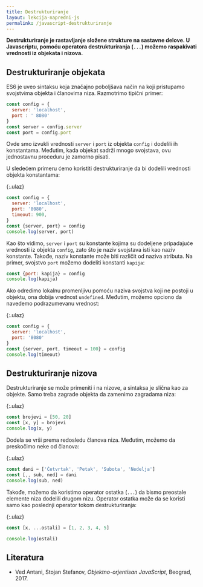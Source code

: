 ```yaml
---
title: Destrukturiranje
layout: lekcija-napredni-js
permalink: /javascript-destrukturiranje
---
```


**Destrukturiranje je rastavljanje složene strukture na sastavne delove. U Javascriptu, pomoću operatora destrukturiranja (`...`) možemo raspakivati vrednosti iz objekata i nizova.**

## Destrukturiranje objekata

ES6 je uveo sintaksu koja značajno poboljšava način na koji pristupamo svojstvima objekta i članovima niza. Razmotrimo tipični primer:

```js
const config = {
  server: 'localhost',
  port : ' 8080'
}
const server = config.server
const port = config.port
```

Ovde smo izvukli vrednosti `server` i `port` iz objekta `config` i dodelili ih konstantama. Međutim, kada objekat sadrži mnogo svojstava, ovu jednostavnu proceduru je zamorno pisati.

U sledećem primeru ćemo koristiti destrukturiranje da bi dodelili vrednosti objekta konstantama:

{:.ulaz}
```js
const config = {
  server: 'localhost',
  port: '8080',
  timeout: 900,
}
const {server, port} = config
console.log(server, port)
```

Kao što vidimo, `server` i `port` su konstante kojima su dodeljene pripadajuće vrednosti iz objekta `config`, zato što je naziv svojstava isti kao naziv konstante. Takođe, naziv konstante može biti različit od naziva atributa. Na primer, svojstvo `port` možemo dodeliti konstanti `kapija`:

```js
const {port: kapija} = config
console.log(kapija)
```

Ako odredimo lokalnu promenljivu pomoću naziva svojstva koji ne postoji u objektu, ona dobija vrednost `undefined`. Međutim, možemo opciono da navedemo podrazumevanu vrednost:

{:.ulaz}
```js
const config = {
  server: 'localhost',
  port: '8080'
}
const {server, port, timeout = 100} = config
console.log(timeout)
```

## Destrukturiranje nizova

Destrukturiranje se može primeniti i na nizove, a sintaksa je slična kao za objekte. Samo treba zagrade objekta da zamenimo zagradama niza:

{:.ulaz}
```js
const brojevi = [50, 20]
const [x, y] = brojevi
console.log(x, y)
```

Dodela se vrši prema redosledu članova niza. Međutim, možemo da preskočimo neke od članova:

{:.ulaz}
```js
const dani = ['Četvrtak', 'Petak', 'Subota', 'Nedelja']
const [,, sub, ned] = dani
console.log(sub, ned)
```

Takođe, možemo da koristimo operator ostatka (`...`) da bismo preostale elemente niza dodelili drugom nizu. Operator ostatka može da se koristi samo kao poslednji operator tokom destrukturiranja:

{:.ulaz}
```js
const [x, ...ostali] = [1, 2, 3, 4, 5]

console.log(ostali)
```

## Literatura

- Ved Antani, Stojan Stefanov, *Objektno-orjentisan JavaScript*, Beograd, 2017.
